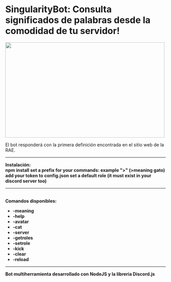 # SingularityBot: Consulta significados de palabras desde la comodidad de tu servidor!

<p align="left">
  <img width="500px" height="300px"src="https://i.ibb.co/3ktPqnS/meaning.png">
</p>

<p>El bot responderá con la primera definición encontrada en el sitio web de la RAE. <p>

<hr>
<b>Instalación:<b/><br/>
npm install
set a prefix for your commands: example ">" (>meaning gato)
add your token to config.json
set a default role (it must exist in your discord server too)
<hr>
<br/>
<b>Comandos disponibles:</b><br/>

- -meaning
- -help
- -avatar
- -cat
- -server
- -getroles
- -setrole
- -kick
- -clear
- -reload
<hr>

Bot multiherramienta desarrollado con NodeJS y la libreria Discord.js
